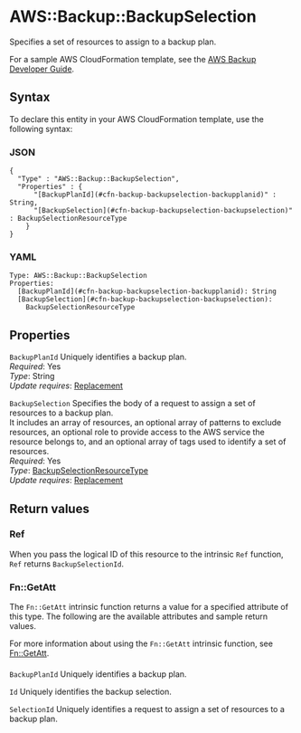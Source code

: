 # AWS::Backup::BackupSelection<a name="aws-resource-backup-backupselection"></a>

Specifies a set of resources to assign to a backup plan\.

For a sample AWS CloudFormation template, see the [AWS Backup Developer Guide](https://docs.aws.amazon.com/aws-backup/latest/devguide/assigning-resources.html#assigning-resources-cfn)\.

## Syntax<a name="aws-resource-backup-backupselection-syntax"></a>

To declare this entity in your AWS CloudFormation template, use the following syntax:

### JSON<a name="aws-resource-backup-backupselection-syntax.json"></a>

```
{
  "Type" : "AWS::Backup::BackupSelection",
  "Properties" : {
      "[BackupPlanId](#cfn-backup-backupselection-backupplanid)" : String,
      "[BackupSelection](#cfn-backup-backupselection-backupselection)" : BackupSelectionResourceType
    }
}
```

### YAML<a name="aws-resource-backup-backupselection-syntax.yaml"></a>

```
Type: AWS::Backup::BackupSelection
Properties: 
  [BackupPlanId](#cfn-backup-backupselection-backupplanid): String
  [BackupSelection](#cfn-backup-backupselection-backupselection): 
    BackupSelectionResourceType
```

## Properties<a name="aws-resource-backup-backupselection-properties"></a>

`BackupPlanId`  <a name="cfn-backup-backupselection-backupplanid"></a>
Uniquely identifies a backup plan\.  
*Required*: Yes  
*Type*: String  
*Update requires*: [Replacement](https://docs.aws.amazon.com/AWSCloudFormation/latest/UserGuide/using-cfn-updating-stacks-update-behaviors.html#update-replacement)

`BackupSelection`  <a name="cfn-backup-backupselection-backupselection"></a>
Specifies the body of a request to assign a set of resources to a backup plan\.  
It includes an array of resources, an optional array of patterns to exclude resources, an optional role to provide access to the AWS service the resource belongs to, and an optional array of tags used to identify a set of resources\.  
*Required*: Yes  
*Type*: [BackupSelectionResourceType](aws-properties-backup-backupselection-backupselectionresourcetype.md)  
*Update requires*: [Replacement](https://docs.aws.amazon.com/AWSCloudFormation/latest/UserGuide/using-cfn-updating-stacks-update-behaviors.html#update-replacement)

## Return values<a name="aws-resource-backup-backupselection-return-values"></a>

### Ref<a name="aws-resource-backup-backupselection-return-values-ref"></a>

When you pass the logical ID of this resource to the intrinsic `Ref` function, `Ref` returns `BackupSelectionId`\.

### Fn::GetAtt<a name="aws-resource-backup-backupselection-return-values-fn--getatt"></a>

The `Fn::GetAtt` intrinsic function returns a value for a specified attribute of this type\. The following are the available attributes and sample return values\.

For more information about using the `Fn::GetAtt` intrinsic function, see [Fn::GetAtt](https://docs.aws.amazon.com/AWSCloudFormation/latest/UserGuide/intrinsic-function-reference-getatt.html)\.

#### <a name="aws-resource-backup-backupselection-return-values-fn--getatt-fn--getatt"></a>

`BackupPlanId`  <a name="BackupPlanId-fn::getatt"></a>
Uniquely identifies a backup plan\.

`Id`  <a name="Id-fn::getatt"></a>
Uniquely identifies the backup selection\.

`SelectionId`  <a name="SelectionId-fn::getatt"></a>
Uniquely identifies a request to assign a set of resources to a backup plan\.
